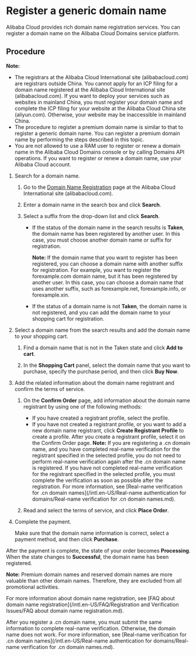 # Register a generic domain name

Alibaba Cloud provides rich domain name registration services. You can register a domain name on the Alibaba Cloud Domains service platform.

## Procedure

**Note:**

-   The registrars at the Alibaba Cloud International site \(alibabacloud.com\) are registrars outside China. You cannot apply for an ICP filing for a domain name registered at the Alibaba Cloud International site \(alibabacloud.com\). If you want to deploy your services such as websites in mainland China, you must register your domain name and complete the ICP filing for your website at the Alibaba Cloud China site \(aliyun.com\). Otherwise, your website may be inaccessible in mainland China.
-   The procedure to register a premium domain name is similar to that to register a generic domain name. You can register a premium domain name by performing the steps described in this topic.
-   You are not allowed to use a RAM user to register or renew a domain name in the Alibaba Cloud Domains console or by calling Domains API operations. If you want to register or renew a domain name, use your Alibaba Cloud account.

1.  Search for a domain name.

    1.  Go to the [Domain Name Registration](https://www.alibabacloud.com/zh/domain) page at the Alibaba Cloud International site \(alibabacloud.com\).

    2.  Enter a domain name in the search box and click **Search**.

    3.  Select a suffix from the drop-down list and click **Search**.

        -   If the status of the domain name in the search results is **Taken**, the domain name has been registered by another user. In this case, you must choose another domain name or suffix for registration.

            **Note:** If the domain name that you want to register has been registered, you can choose a domain name with another suffix for registration. For example, you want to register the forexample.com domain name, but it has been registered by another user. In this case, you can choose a domain name that uses another suffix, such as forexample.net, forexample.info, or forexample.xin.

        -   If the status of a domain name is not **Taken**, the domain name is not registered, and you can add the domain name to your shopping cart for registration.
2.  Select a domain name from the search results and add the domain name to your shopping cart.

    1.  Find a domain name that is not in the Taken state and click **Add to cart**.

    2.  In the **Shopping Cart** panel, select the domain name that you want to purchase, specify the purchase period, and then click **Buy Now**.

3.  Add the related information about the domain name registrant and confirm the terms of service.

    1.  On the **Confirm Order** page, add information about the domain name registrant by using one of the following methods:

        -   If you have created a registrant profile, select the profile.
        -   If you have not created a registrant profile, or you want to add a new domain name registrant, click **Create Registrant Profile** to create a profile. After you create a registrant profile, select it on the Confirm Order page.
        **Note:** If you are registering a .cn domain name, and you have completed real-name verification for the registrant specified in the selected profile, you do not need to perform real-name verification again after the .cn domain name is registered. If you have not completed real-name verification for the registrant specified in the selected profile, you must complete the verification as soon as possible after the registration. For more information, see [Real-name verification for .cn domain names](/intl.en-US/Real-name authentication for domains/Real-name verification for .cn domain names.md).

    2.  Read and select the terms of service, and click **Place Order**.

4.  Complete the payment.

    Make sure that the domain name information is correct, select a payment method, and then click **Purchase**.


After the payment is complete, the state of your order becomes **Processing**. When the state changes to **Successful**, the domain name has been registered.

**Note:** Premium domain names and reserved domain names are more valuable than other domain names. Therefore, they are excluded from all promotional activities.

For more information about domain name registration, see [FAQ about domain name registration](/intl.en-US/FAQ/Registration and Verification Issues/FAQ about domain name registration.md).

After you register a .cn domain name, you must submit the same information to complete real-name verification. Otherwise, the domain name does not work. For more information, see [Real-name verification for .cn domain names](/intl.en-US/Real-name authentication for domains/Real-name verification for .cn domain names.md).

